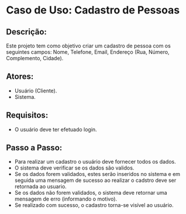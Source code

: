 # Caso de Uso: Cadastro de Pessoas

## Descrição:
Este projeto tem como objetivo criar um cadastro de pessoa com os seguintes campos:
Nome, Telefone, Email, Endereço (Rua, Número, Complemento, Cidade).

## Atores:
* Usuário (Cliente).
* Sistema.

## Requisitos:
* O usuário deve ter efetuado login.

## Passo a Passo:
* Para realizar um cadastro o usuário deve fornecer todos os dados.
* O sistema deve verificar se os dados são validos.
* Se os dados forem validados, estes serão inseridos no sistema e em seguida uma mensagem de sucesso ao realizar o cadstro deve ser retornada ao usuario.
* Se os dados não forem validados, o sistema deve  retornar uma mensagem de erro (informando o motivo).
* Se realizado com sucesso, o cadastro torna-se visível ao usuário.

